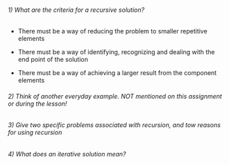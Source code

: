 ###### 1) What are the criteria for a recursive solution?

* There must be a way of reducing the problem to smaller repetitive elements

* There must be a way of identifying, recognizing and dealing with the end point of the solution

* There must be a way of achieving a larger result from the component elements

###### 2) Think of another everyday example. NOT mentioned on this assignment or during the lesson!



###### 3) Give two specific problems associated with recursion, and tow reasons for using recursion



###### 4) What does an iterative solution mean?